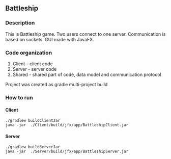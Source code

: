 ## Battleship

### Description
This is Battleship game. Two users connect to one server. Communication is based on sockets. GUI made with JavaFX. 


### Code organization
1. Client - client code
2. Server - server code
3. Shared - shared part of code, data model and communication protocol

Project was created as gradle multi-project build
  
### How to run

#### Client
    ./gradlew buildClientJar
    java -jar  ./Client/build/jfx/app/BattleshipClient.jar

#### Server
    ./gradlew buildServerJar
    java -jar  ./Server/build/jfx/app/BattleshipServer.jar
